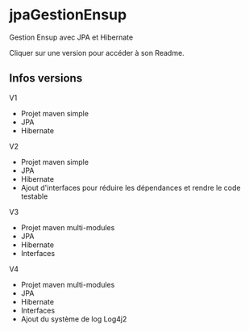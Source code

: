 # jpaGestionEnsup

Gestion Ensup avec JPA et Hibernate

Cliquer sur une version pour accéder à son Readme.

## Infos versions

V1
- Projet maven simple
- JPA
- Hibernate

V2
- Projet maven simple
- JPA
- Hibernate
- Ajout d'interfaces pour réduire les dépendances et rendre le code testable

V3
- Projet maven multi-modules
- JPA
- Hibernate
- Interfaces

V4
- Projet maven multi-modules
- JPA
- Hibernate
- Interfaces
- Ajout du système de log Log4j2
